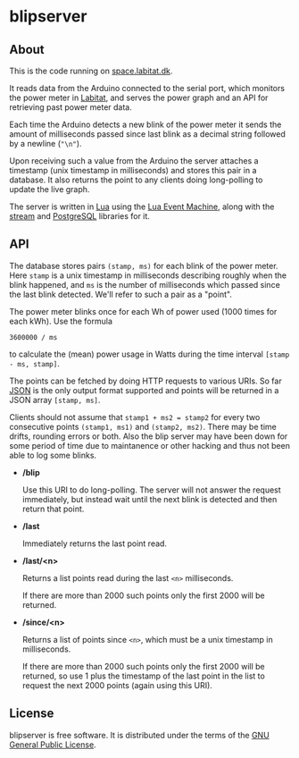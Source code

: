 blipserver
==========


About
-----

This is the code running on [space.labitat.dk][space].

It reads data from the Arduino connected to the serial port,
which monitors the power meter in [Labitat][], and serves
the power graph and an API for retrieving past power meter data.

Each time the Arduino detects a new blink of the power meter it sends
the amount of milliseconds passed since last blink as a decimal string followed
by a newline (`"\n"`).

Upon receiving such a value from the Arduino the server attaches a timestamp
(unix timestamp in milliseconds) and stores this pair in a database.
It also returns the point to any clients doing long-polling to update the
live graph.

The server is written in [Lua][] using the [Lua Event Machine][lem],
along with the [stream][lem-streams] and [PostgreSQL][lem-postgres] libraries
for it.

[labitat]: https://labitat.dk
[space]: http://space.labitat.dk
[lua]: http://www.lua.org
[lem]: https://github.com/esmil/lem
[lem-streams]: https://github.com/esmil/lem-streams
[lem-postgres]: https://github.com/esmil/lem-postgres


API
---

The database stores pairs `(stamp, ms)` for each blink of the power meter.
Here `stamp` is a unix timestamp in milliseconds describing roughly when
the blink happened, and `ms` is the number of milliseconds which passed
since the last blink detected. We'll refer to such a pair as a "point".

The power meter blinks once for each Wh of power used (1000 times for each kWh).
Use the formula

    3600000 / ms

to calculate the (mean) power usage in Watts during the time interval
`[stamp - ms, stamp]`.

The points can be fetched by doing HTTP requests to various URIs.
So far [JSON][] is the only output format supported and points will be
returned in a JSON array `[stamp, ms]`.

Clients should not assume that `stamp1 + ms2 = stamp2` for every two
consecutive points `(stamp1, ms1)` and `(stamp2, ms2)`. There may be time drifts,
rounding errors or both. Also the blip server may have been down for some
period of time due to maintanence or other hacking and thus not been able
to log some blinks.

* __/blip__

  Use this URI to do long-polling. The server will not answer the request
  immediately, but instead wait until the next blink is detected and
  then return that point.

* __/last__

  Immediately returns the last point read.

* __/last/\<n\>__

  Returns a list points read during the last `<n>` milliseconds.

  If there are more than 2000 such points only the first 2000 will
  be returned.

* __/since/\<n\>__

  Returns a list of points since `<n>`, which must be a unix timestamp in
  milliseconds.

  If there are more than 2000 such points only the first 2000 will be
  returned, so use 1 plus the timestamp of the last point in the list to request
  the next 2000 points (again using this URI).

[JSON]: http://json.org

License
-------

blipserver is free software. It is distributed under the terms of the
[GNU General Public License][gpl].

[gpl]: http://www.fsf.org/licensing/licenses/gpl.html
